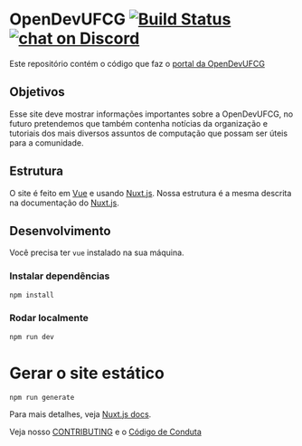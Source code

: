 
# OpenDevUFCG [![Build Status](https://travis-ci.com/OpenDevUFCG/OpenDevUFCG.svg?branch=master)](https://travis-ci.com/OpenDevUFCG/OpenDevUFCG) [![chat on Discord](https://img.shields.io/discord/558293573494112257.svg?logo=discord)](https://discordapp.com/invite/vFFGGEE)
 
Este repositório contém o código que faz o [portal da OpenDevUFCG](https://opendevufcg.org/)

## Objetivos

Esse site deve mostrar informações importantes sobre a OpenDevUFCG, no futuro pretendemos que também contenha notícias da organização e tutoriais dos mais diversos assuntos de computação que possam ser úteis para a comunidade.

## Estrutura
O site é feito em [Vue](https://vuejs.org/) e usando [Nuxt.js](https://nuxtjs.org). Nossa estrutura é a mesma descrita na documentação do [Nuxt.js](https://nuxtjs.org/guide/directory-structure).

## Desenvolvimento

Você precisa ter `vue` instalado na sua máquina.

### Instalar dependências

``` bash
npm install
```

### Rodar localmente
```bash
npm run dev
```

# Gerar o site estático
```
npm run generate
```
Para mais detalhes, veja [Nuxt.js docs](https://nuxtjs.org).

Veja nosso [CONTRIBUTING](/CONTRIBUTING.md) e o [Código de Conduta](/CODE_OF_CONDUCT.md)
